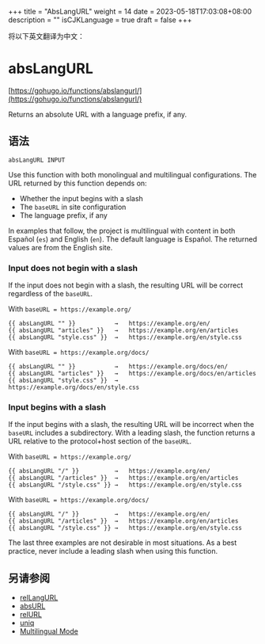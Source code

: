 +++
title = "AbsLangURL"
weight = 14
date = 2023-05-18T17:03:08+08:00
description = ""
isCJKLanguage = true
draft = false
+++

将以下英文翻译为中文：
# absLangURL

[https://gohugo.io/functions/abslangurl/](https://gohugo.io/functions/abslangurl/)

Returns an absolute URL with a language prefix, if any.

## 语法

```
absLangURL INPUT
```

Use this function with both monolingual and multilingual configurations. The URL returned by this function depends on:

- Whether the input begins with a slash
- The `baseURL` in site configuration
- The language prefix, if any

In examples that follow, the project is multilingual with content in both Español (`es`) and English (`en`). The default language is Español. The returned values are from the English site.

### Input does not begin with a slash 

If the input does not begin with a slash, the resulting URL will be correct regardless of the `baseURL`.

With `baseURL = https://example.org/`

```go-html-template
{{ absLangURL "" }}           →   https://example.org/en/
{{ absLangURL "articles" }}   →   https://example.org/en/articles
{{ absLangURL "style.css" }}  →   https://example.org/en/style.css
```

With `baseURL = https://example.org/docs/`

```go-html-template
{{ absLangURL "" }}           →   https://example.org/docs/en/
{{ absLangURL "articles" }}   →   https://example.org/docs/en/articles
{{ absLangURL "style.css" }}  →   https://example.org/docs/en/style.css
```

### Input begins with a slash 

If the input begins with a slash, the resulting URL will be incorrect when the `baseURL` includes a subdirectory. With a leading slash, the function returns a URL relative to the protocol+host section of the `baseURL`.

With `baseURL = https://example.org/`

```go-html-template
{{ absLangURL "/" }}          →   https://example.org/en/
{{ absLangURL "/articles" }}  →   https://example.org/en/articles
{{ absLangURL "/style.css" }} →   https://example.org/en/style.css
```

With `baseURL = https://example.org/docs/`

```go-html-template
{{ absLangURL "/" }}          →   https://example.org/en/
{{ absLangURL "/articles" }}  →   https://example.org/en/articles
{{ absLangURL "/style.css" }} →   https://example.org/en/style.css
```

The last three examples are not desirable in most situations. As a best practice, never include a leading slash when using this function.

## 另请参阅

- [relLangURL](https://gohugo.io/functions/rellangurl/)
- [absURL](https://gohugo.io/functions/absurl/)
- [relURL](https://gohugo.io/functions/relurl/)
- [uniq](https://gohugo.io/functions/uniq/)
- [Multilingual Mode](https://gohugo.io/content-management/multilingual/)
